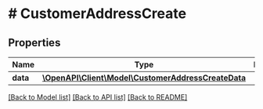 # # CustomerAddressCreate

## Properties

Name | Type | Description | Notes
------------ | ------------- | ------------- | -------------
**data** | [**\OpenAPI\Client\Model\CustomerAddressCreateData**](CustomerAddressCreateData.md) |  |

[[Back to Model list]](../../README.md#models) [[Back to API list]](../../README.md#endpoints) [[Back to README]](../../README.md)
